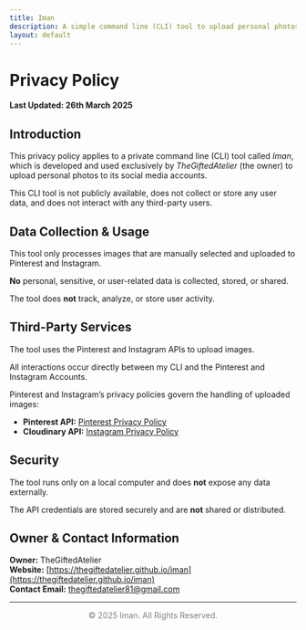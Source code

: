 ```yaml
---
title: Iman
description: A simple command line (CLI) tool to upload personal photos to social media accounts
layout: default
---
```


# Privacy Policy

**Last Updated: 26th March 2025**

## Introduction

This privacy policy applies to a private command line (CLI) tool called *Iman*, which is developed and used exclusively by *TheGiftedAtelier* (the owner) to upload personal photos to its social media accounts.

This CLI tool is not publicly available, does not collect or store any user data, and does not interact with any third-party users.

## Data Collection & Usage

This tool only processes images that are manually selected and uploaded to Pinterest and Instagram.

**No** personal, sensitive, or user-related data is collected, stored, or shared.

The tool does **not** track, analyze, or store user activity.

## Third-Party Services

The tool uses the Pinterest and Instagram APIs to upload images.

All interactions occur directly between my CLI and the Pinterest and Instagram Accounts.

Pinterest and Instagram’s privacy policies govern the handling of uploaded images:
- **Pinterest API:** [Pinterest Privacy Policy](https://policy.pinterest.com/en/privacy-policy)  
- **Cloudinary API:** [Instagram Privacy Policy](https://privacycenter.instagram.com/policy)  

## Security

The tool runs only on a local computer and does **not** expose any data externally.

The API credentials are stored securely and are **not** shared or distributed.

## Owner & Contact Information

**Owner:** TheGiftedAtelier  
**Website:** [https://thegiftedatelier.github.io/iman](https://thegiftedatelier.github.io/iman)  
**Contact Email:** [thegiftedatelier81@gmail.com](mailto:thegiftedatelier81@gmail.com)

---

<div style="text-align: center; font-size: 14px; color: gray;">
  © 2025 Iman. All Rights Reserved.
</div>
